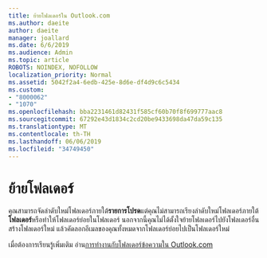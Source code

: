 ```yaml
---
title: ย้ายโฟลเดอร์ใน Outlook.com
ms.author: daeite
author: daeite
manager: joallard
ms.date: 6/6/2019
ms.audience: Admin
ms.topic: article
ROBOTS: NOINDEX, NOFOLLOW
localization_priority: Normal
ms.assetid: 5042f2a4-6edb-425e-8d6e-df4d9c6c5434
ms.custom:
- "8000062"
- "1070"
ms.openlocfilehash: bba2231461d82431f585cf60b70f8f699777aac8
ms.sourcegitcommit: 67292e43d1834c2cd20be9433698da47da59c135
ms.translationtype: MT
ms.contentlocale: th-TH
ms.lasthandoff: 06/06/2019
ms.locfileid: "34749450"
---
```

# <a name="move-a-folder"></a>ย้ายโฟลเดอร์

คุณสามารถจัดลำดับใหม่โฟลเดอร์ภายใต้**รายการโปรด**แต่คุณไม่สามารถเรียงลำดับใหม่โฟลเดอร์ภายใต้**โฟลเดอร์**หรือทำให้โฟลเดอร์ย่อยในโฟลเดอร์ นอกจากนี้คุณไม่ได้ตั้งใจย้ายโฟลเดอร์ไปยังโฟลเดอร์อื่น สร้างโฟลเดอร์ใหม่ แล้วคัดลอกอีเมลของคุณทั้งหมดจากโฟลเดอร์ย่อยไปเป็นโฟลเดอร์ใหม่
  
เมื่อต้องการเรียนรู้เพิ่มเติม อ่าน[การทำงานกับโฟลเดอร์ข้อความใน Outlook.com](https://support.office.com/article/6bb0723a-f39f-4a8d-bb3f-fab5dcc2510a)